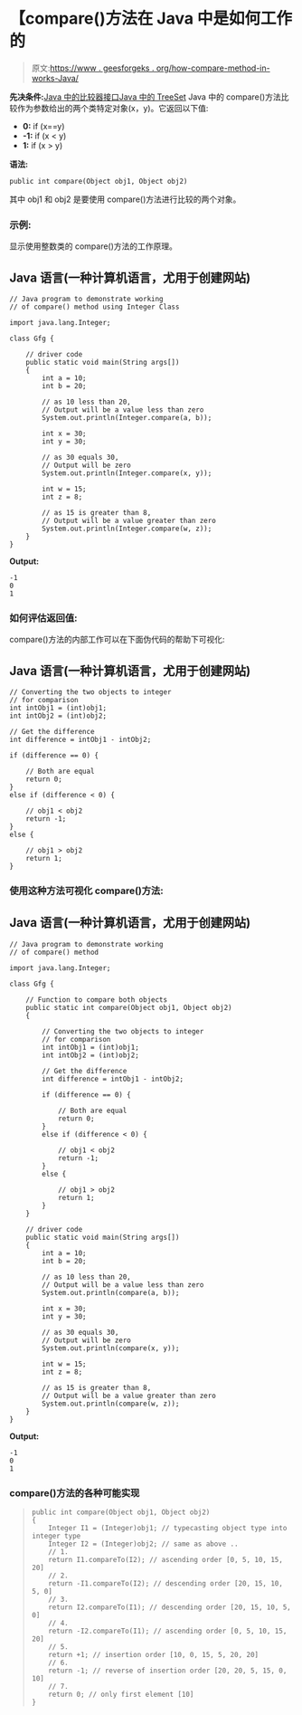 # 【compare()方法在 Java 中是如何工作的

> 原文:[https://www . geesforgeks . org/how-compare-method-in-works-Java/](https://www.geeksforgeeks.org/how-compare-method-works-in-java/)

**先决条件:**[Java 中的比较器接口](https://www.geeksforgeeks.org/comparator-interface-java/)[Java 中的 TreeSet](https://www.geeksforgeeks.org/treeset-in-java-with-examples/)
Java 中的 compare()方法比较作为参数给出的两个类特定对象(x，y)。它返回以下值:

*   **0:** if (x==y)
*   **-1:** if (x < y)
*   **1:** if (x > y)

**语法:**

```
public int compare(Object obj1, Object obj2)
```

其中 obj1 和 obj2 是要使用 compare()方法进行比较的两个对象。

### 示例:

显示使用整数类的 compare()方法的工作原理。

## Java 语言(一种计算机语言，尤用于创建网站)

```
// Java program to demonstrate working
// of compare() method using Integer Class

import java.lang.Integer;

class Gfg {

    // driver code
    public static void main(String args[])
    {
        int a = 10;
        int b = 20;

        // as 10 less than 20,
        // Output will be a value less than zero
        System.out.println(Integer.compare(a, b));

        int x = 30;
        int y = 30;

        // as 30 equals 30,
        // Output will be zero
        System.out.println(Integer.compare(x, y));

        int w = 15;
        int z = 8;

        // as 15 is greater than 8,
        // Output will be a value greater than zero
        System.out.println(Integer.compare(w, z));
    }
}
```

**Output:** 

```
-1
0
1
```

### 如何评估返回值:

compare()方法的内部工作可以在下面伪代码的帮助下可视化:

## Java 语言(一种计算机语言，尤用于创建网站)

```
// Converting the two objects to integer
// for comparison
int intObj1 = (int)obj1;
int intObj2 = (int)obj2;

// Get the difference
int difference = intObj1 - intObj2;

if (difference == 0) {

    // Both are equal
    return 0;
}
else if (difference < 0) {

    // obj1 < obj2
    return -1;
}
else {

    // obj1 > obj2
    return 1;
}
```

### 使用这种方法可视化 compare()方法:

## Java 语言(一种计算机语言，尤用于创建网站)

```
// Java program to demonstrate working
// of compare() method

import java.lang.Integer;

class Gfg {

    // Function to compare both objects
    public static int compare(Object obj1, Object obj2)
    {

        // Converting the two objects to integer
        // for comparison
        int intObj1 = (int)obj1;
        int intObj2 = (int)obj2;

        // Get the difference
        int difference = intObj1 - intObj2;

        if (difference == 0) {

            // Both are equal
            return 0;
        }
        else if (difference < 0) {

            // obj1 < obj2
            return -1;
        }
        else {

            // obj1 > obj2
            return 1;
        }
    }

    // driver code
    public static void main(String args[])
    {
        int a = 10;
        int b = 20;

        // as 10 less than 20,
        // Output will be a value less than zero
        System.out.println(compare(a, b));

        int x = 30;
        int y = 30;

        // as 30 equals 30,
        // Output will be zero
        System.out.println(compare(x, y));

        int w = 15;
        int z = 8;

        // as 15 is greater than 8,
        // Output will be a value greater than zero
        System.out.println(compare(w, z));
    }
}
```

**Output:** 

```
-1
0
1
```

### compare()方法的各种可能实现

> ```
> public int compare(Object obj1, Object obj2)
> {
>     Integer I1 = (Integer)obj1; // typecasting object type into integer type
>     Integer I2 = (Integer)obj2; // same as above ..
>     // 1.
>     return I1.compareTo(I2); // ascending order [0, 5, 10, 15, 20]
>     // 2.
>     return -I1.compareTo(I2); // descending order [20, 15, 10, 5, 0]
>     // 3.
>     return I2.compareTo(I1); // descending order [20, 15, 10, 5, 0]
>     // 4.
>     return -I2.compareTo(I1); // ascending order [0, 5, 10, 15, 20]
>     // 5.
>     return +1; // insertion order [10, 0, 15, 5, 20, 20]
>     // 6.
>     return -1; // reverse of insertion order [20, 20, 5, 15, 0, 10]
>     // 7.
>     return 0; // only first element [10]
> }
> ```